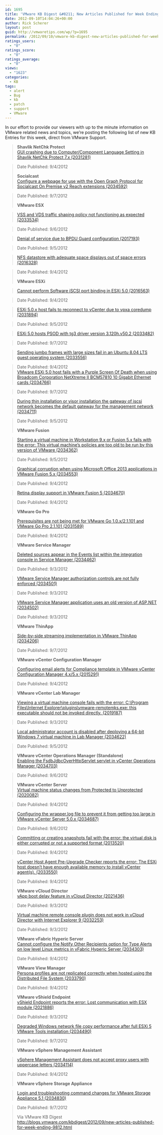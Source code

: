 ```yaml
---
id: 1695
title: 'VMware KB Digest &#8211; New Articles Published for Week Ending 9/8/12'
date: 2012-09-10T14:04:26+00:00
author: Rick Scherer
layout: post
guid: http://vmwaretips.com/wp/?p=1695
permalink: /2012/09/10/vmware-kb-digest-new-articles-published-for-week-ending-9812/
ratings_users:
  - "0"
ratings_score:
  - "0"
ratings_average:
  - "0"
views:
  - "1623"
categories:
  - KB
tags:
  - alert
  - Bug
  - kb
  - patch
  - support
  - VMware
---
```

In our effort to provide our viewers with up to the minute information on VMware related news and topics, we&#8217;re posting the following list of new KB Entries for this week, direct from VMware Support.

<!--more-->

> **Shavlik NetChk Protect**<a href="http://kb.vmware.com/kb/2031281" target="_blank"><br /> GUI crashing due to Computer/Component Language Setting in Shavlik NetChk Protect 7.x (2031281)</a>
  
> Date Published: 9/4/2012
> 
> **Socialcast**<a href="http://kb.vmware.com/kb/2034592" target="_blank"><br /> Configure a webpage for use with the Open Graph Protocol for Socialcast On Premise v2 Reach extensions (2034592)</a>
  
> Date Published: 9/7/2012
> 
> **VMware ESX**
  
> <a href="http://kb.vmware.com/kb/2033534" target="_blank">VSS and VDS traffic shaping policy not functioning as expected (2033534)</a>
  
> Date Published: 9/6/2012
  
> <a href="http://kb.vmware.com/kb/2017193" target="_blank">Denial of service due to BPDU Guard configuration (2017193)</a>
  
> Date Published: 9/5/2012
  
> <a href="http://kb.vmware.com/kb/2016328" target="_blank">NFS datastore with adequate space displays out of space errors (2016328)</a>
  
> Date Published: 9/4/2012
> 
> **VMware ESXi**
  
> <a href="http://kb.vmware.com/kb/2016563" target="_blank">Cannot perform Software iSCSI port binding in ESXi 5.0 (2016563)</a>
  
> Date Published: 9/4/2012
  
> <a href="http://kb.vmware.com/kb/2031894" target="_blank">ESXi 5.0.x host fails to reconnect to vCenter due to vpxa coredump (2031894)</a>
  
> Date Published: 9/5/2012
  
> <a href="http://kb.vmware.com/kb/2033482" target="_blank">ESXi 5.0 hosts PSOD with tg3 driver version 3.120h.v50.2 (2033482)</a>
  
> Date Published: 9/7/2012
  
> <a href="http://kb.vmware.com/kb/2033556" target="_blank">Sending jumbo frames with large sizes fail in an Ubuntu 8.04 LTS guest operating system (2033556)</a>
  
> Date Published: 9/4/2012<a href="http://kb.vmware.com/kb/2034766" target="_blank"><br /> VMware ESXi 5.0 host fails with a Purple Screen Of Death when using Broadcom Corporation NetXtreme II BCM57810 10 Gigabit Ethernet cards (2034766)</a>
  
> Date Published: 9/7/2012
  
> <a href="http://kb.vmware.com/kb/2034711" target="_blank">During thin installation or visor installation the gateway of iscsi network becomes the default gateway for the management network (2034711)</a>
  
> Date Published: 9/5/2012
> 
> **VMware Fusion**
  
> <a href="http://kb.vmware.com/kb/2034362" target="_blank">Starting a virtual machine in Workstation 9.x or Fusion 5.x fails with the error: This virtual machine&#8217;s policies are too old to be run by this version of VMware (2034362)</a>
  
> Date Published: 9/5/2012
  
> <a href="http://kb.vmware.com/kb/2034553" target="_blank">Graphical corruption when using Microsoft Office 2013 applications in VMware Fusion 5.x (2034553)</a>
  
> Date Published: 9/4/2012
  
> <a href="http://kb.vmware.com/kb/2034670" target="_blank">Retina display support in VMware Fusion 5 (2034670)</a>
  
> Date Published: 9/4/2012
> 
> **VMware Go Pro**
  
> <a href="http://kb.vmware.com/kb/2031589" target="_blank">Prerequisites are not being met for VMware Go 1.0.x/2.1.101 and VMware Go Pro 2.1.101 (2031589)</a>
  
> Date Published: 9/4/2012
> 
> **VMware Service Manager**
  
> <a href="http://kb.vmware.com/kb/2034462" target="_blank">Deleted sources appear in the Events list within the integration console in Service Manager (2034462)</a>
  
> Date Published: 9/3/2012
  
> <a href="http://kb.vmware.com/kb/2034501" target="_blank">VMware Service Manager authorization controls are not fully enforced (2034501)</a>
  
> Date Published: 9/3/2012
  
> <a href="http://kb.vmware.com/kb/2034502" target="_blank">VMware Service Manager application uses an old version of ASP.NET (2034502)</a>
  
> Date Published: 9/3/2012
> 
> **VMware ThinApp**
  
> <a href="http://kb.vmware.com/kb/2034206" target="_blank">Side-by-side streaming implementation in VMware ThinApp (2034206)</a>
  
> Date Published: 9/7/2012
> 
> **VMware vCenter Configuration Manager**
  
> <a href="http://kb.vmware.com/kb/2015291" target="_blank">Configuring email alerts for Compliance template in VMware vCenter Configuration Manager 4.x/5.x (2015291)</a>
  
> Date Published: 9/4/2012
> 
> **VMware vCenter Lab Manager**
  
> <a href="http://kb.vmware.com/kb/2019187" target="_blank">Viewing a virtual machine console fails with the error: C:\Program Files\Internet Explorer\plugins\vmware-remotemks.exe: this executable should not be invoked directly. (2019187)</a>
  
> Date Published: 9/3/2012
  
> <a href="http://kb.vmware.com/kb/2034622" target="_blank">Local administrator account is disabled after deploying a 64-bit Windows 7 virtual machine in Lab Manager (2034622)</a>
  
> Date Published: 9/5/2012
> 
> **VMware vCenter Operations Manager (Standalone)**<a href="http://kb.vmware.com/kb/2034703" target="_blank"><br /> Enabling the FsdbJdbcOverHttpServlet servlet in vCenter Operations Manager (2034703)</a>
  
> Date Published: 9/6/2012
> 
> **VMware vCenter Server**<a href="http://kb.vmware.com/kb/2020082" target="_blank"><br /> Virtual machine status changes from Protected to Unprotected (2020082)</a>
  
> Date Published: 9/4/2012
  
> <a href="http://kb.vmware.com/kb/2034687" target="_blank">Configuring the wrapper.log file to prevent it from getting too large in VMware vCenter Server 5.0.x (2034687)</a>
  
> Date Published: 9/6/2012
  
> <a href="http://kb.vmware.com/kb/2013520" target="_blank">Committing or creating snapshots fail with the error: the virtual disk is either corrupted or not a supported format (2013520)</a>
  
> Date Published: 9/4/2012
  
> <a href="http://kb.vmware.com/kb/2033550" target="_blank">vCenter Host Agent Pre-Upgrade Checker reports the error: The ESXi host doesn&#8217;t have enough available memory to install vCenter agent(s). (2033550)</a>
  
> Date Published: 9/4/2012
> 
> **VMware vCloud Director**<a href="http://kb.vmware.com/kb/2021436" target="_blank"><br /> vApp boot delay feature in vCloud Director (2021436)</a>
  
> Date Published: 9/3/2012
  
> <a href="http://kb.vmware.com/kb/2032253" target="_blank">Virtual machine remote console plugin does not work in vCloud Director with Internet Explorer 9 (2032253)</a>
  
> Date Published: 9/3/2012
> 
> **VMware vFabric Hyperic Server**<a href="http://kb.vmware.com/kb/2034303" target="_blank"><br /> Cannot configure the Notify Other Recipients option for Type Alerts on low level Linux metrics in vFabric Hyperic Server (2034303)</a>
  
> Date Published: 9/4/2012
> 
> **VMware View Manager**<a href="http://kb.vmware.com/kb/2033790" target="_blank"><br /> Persona profiles are not replicated correctly when hosted using the Distributed File System (2033790)</a>
  
> Date Published: 9/4/2012
> 
> **VMware vShield Endpoint**<a href="http://kb.vmware.com/kb/2021886" target="_blank"><br /> vShield Endpoint reports the error: Lost communication with ESX module (2021886)</a>
  
> Date Published: 9/3/2012
  
> <a href="http://kb.vmware.com/kb/2034490" target="_blank">Degraded Windows network file copy performance after full ESXi 5 VMware Tools installation (2034490)</a>
  
> Date Published: 9/7/2012
> 
> **VMware vSphere Management Assistant**
  
> <a href="http://kb.vmware.com/kb/2034114" target="_blank">vSphere Management Assistant does not accept proxy users with uppercase letters (2034114)</a>
  
> Date Published: 9/4/2012
> 
> **VMware vSphere Storage Appliance**
  
> <a href="http://kb.vmware.com/kb/2034830" target="_blank">Login and troubleshooting command changes for VMware Storage Appliance 5.1 (2034830)</a>
  
> Date Published: 9/7/2012
> 
> Vía VMware KB Digest http://blogs.vmware.com/kbdigest/2012/09/new-articles-published-for-week-ending-9812.html